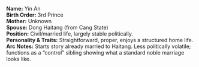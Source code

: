 **Name:** Yin An  
**Birth Order:** 3rd Prince  
**Mother:** Unknown  
**Spouse:** Dong Haitang (from Cang State)  
**Position:** Civil/married life, largely stable politically.  
**Personality & Traits:** Straightforward, proper, enjoys a structured home life.  
**Arc Notes:** Starts story already married to Haitang. Less politically volatile; functions as a “control” sibling showing what a standard noble marriage looks like.  
